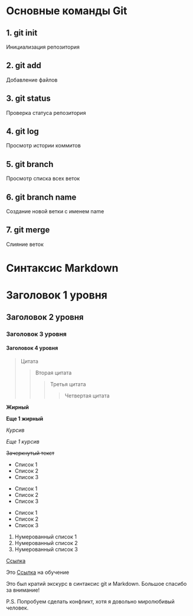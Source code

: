 # Основные команды Git

## 1. git init

Инициализация репозитория 

## 2. git add

Добавление файлов

## 3. git status

Проверка статуса репозитория

## 4. git log

Просмотр истории коммитов

## 5. git branch

Просмотр списка всех веток

## 6. git branch name

Создание новой ветки с именем name

## 7. git merge

Слияние веток

# Синтаксис Markdown

# Заголовок 1 уровня
## Заголовок 2 уровня
### Заголовок 3 уровня
#### Заголовок 4 уровня

> Цитата
>> Вторая цитата
>>> Третья цитата
>>>> Четвертая цитата

__Жирный__

**Еще 1 жирный**

*Курсив*

_Еще 1 курсив_

~~Зачеркнутый текст~~

- Список 1
- Список 2
- Список 3

+ Список 1
+ Список 2
+ Список 3

* Список 1
* Список 2
* Список 3

1. Нумерованный список 1
2. Нумерованный список 2
3. Нумерованный список 3

[Ссылка](https://gb.ru/)

Это [Ссылка](https://gb.ru/) на обучение 

Это был кратий экскурс в синтаксис git и Markdown.
Большое спасибо за внимание!

P.S. Попробуем сделать конфликт, хотя я довольно миролюбивый человек.